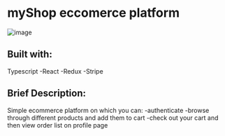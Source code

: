 # myShop eccomerce platform

![image](https://user-images.githubusercontent.com/94398533/156904037-be6ddf31-8235-4814-ae94-0b513b003771.png)

## Built with:

Typescript
-React
-Redux
-Stripe

## Brief Description:

Simple ecommerce platform on which you can:
 -authenticate
  -browse through different products and add them to cart
  -check out your cart and then view order list on profile page


